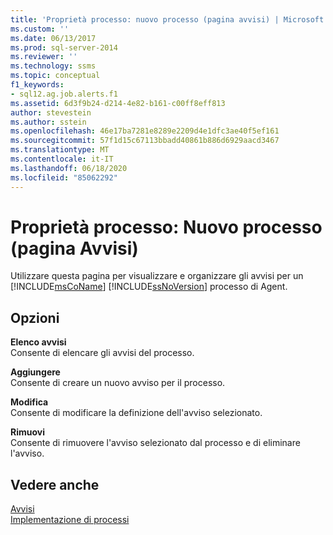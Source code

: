 ```yaml
---
title: 'Proprietà processo: nuovo processo (pagina avvisi) | Microsoft Docs'
ms.custom: ''
ms.date: 06/13/2017
ms.prod: sql-server-2014
ms.reviewer: ''
ms.technology: ssms
ms.topic: conceptual
f1_keywords:
- sql12.ag.job.alerts.f1
ms.assetid: 6d3f9b24-d214-4e82-b161-c00ff8eff813
author: stevestein
ms.author: sstein
ms.openlocfilehash: 46e17ba7281e8289e2209d4e1dfc3ae40f5ef161
ms.sourcegitcommit: 57f1d15c67113bbadd40861b886d6929aacd3467
ms.translationtype: MT
ms.contentlocale: it-IT
ms.lasthandoff: 06/18/2020
ms.locfileid: "85062292"
---
```

# <a name="job-properties-new-job-alerts-page"></a>Proprietà processo: Nuovo processo (pagina Avvisi)
  Utilizzare questa pagina per visualizzare e organizzare gli avvisi per un [!INCLUDE[msCoName](../../includes/msconame-md.md)] [!INCLUDE[ssNoVersion](../../includes/ssnoversion-md.md)] processo di Agent.  
  
## <a name="options"></a>Opzioni  
 **Elenco avvisi**  
 Consente di elencare gli avvisi del processo.  
  
 **Aggiungere**  
 Consente di creare un nuovo avviso per il processo.  
  
 **Modifica**  
 Consente di modificare la definizione dell'avviso selezionato.  
  
 **Rimuovi**  
 Consente di rimuovere l'avviso selezionato dal processo e di eliminare l'avviso.  
  
## <a name="see-also"></a>Vedere anche  
 [Avvisi](alerts.md)   
 [Implementazione di processi](implement-jobs.md)  
  
  
